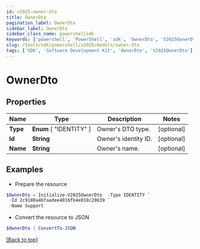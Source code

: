 ```yaml
---
id: v2025-owner-dto
title: OwnerDto
pagination_label: OwnerDto
sidebar_label: OwnerDto
sidebar_class_name: powershellsdk
keywords: ['powershell', 'PowerShell', 'sdk', 'OwnerDto', 'V2025OwnerDto']
slug: /tools/sdk/powershell/v2025/models/owner-dto
tags: ['SDK', 'Software Development Kit', 'OwnerDto', 'V2025OwnerDto']
---
```


# OwnerDto

## Properties

| Name     | Type                    | Description          | Notes      |
| -------- | ----------------------- | -------------------- | ---------- |
| **Type** | **Enum** [ "IDENTITY" ] | Owner's DTO type.    | [optional] |
| **Id**   | **String**              | Owner's identity ID. | [optional] |
| **Name** | **String**              | Owner's name.        | [optional] |

## Examples

- Prepare the resource

```powershell
$OwnerDto = Initialize-V2025OwnerDto  -Type IDENTITY `
 -Id 2c9180a46faadee4016fb4e018c20639 `
 -Name Support
```

- Convert the resource to JSON

```powershell
$OwnerDto | ConvertTo-JSON
```

[[Back to top]](#)
